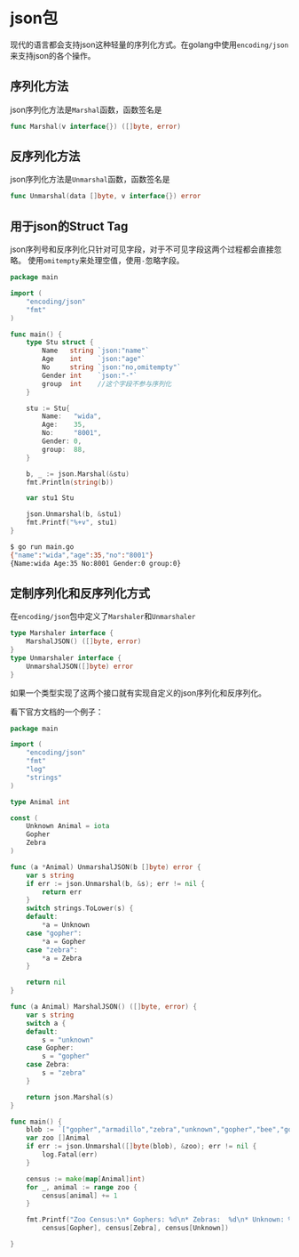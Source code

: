 # json包

现代的语言都会支持json这种轻量的序列化方式。在golang中使用`encoding/json`来支持json的各个操作。


## 序列化方法

json序列化方法是`Marshal`函数，函数签名是

```go
func Marshal(v interface{}) ([]byte, error)
```

## 反序列化方法

json序列化方法是`Unmarshal`函数，函数签名是

```go
func Unmarshal(data []byte, v interface{}) error
```

## 用于json的Struct Tag

json序列号和反序列化只针对可见字段，对于不可见字段这两个过程都会直接忽略。
使用`omitempty`来处理空值，使用`-`忽略字段。

```go
package main

import (
	"encoding/json"
	"fmt"
)

func main() {
	type Stu struct {
		Name   string `json:"name"`
		Age    int    `json:"age"`
		No     string `json:"no,omitempty"`
		Gender int    `json:"-"`
		group  int    //这个字段不参与序列化
	}

	stu := Stu{
		Name:   "wida",
		Age:    35,
		No:     "8001",
		Gender: 0,
		group:  88,
	}

	b, _ := json.Marshal(&stu)
	fmt.Println(string(b))

	var stu1 Stu

	json.Unmarshal(b, &stu1)
	fmt.Printf("%+v", stu1)
}
```

```bash
$ go run main.go
{"name":"wida","age":35,"no":"8001"}
{Name:wida Age:35 No:8001 Gender:0 group:0}
```

## 定制序列化和反序列化方式

在`encoding/json`包中定义了`Marshaler`和`Unmarshaler`
```go
type Marshaler interface {
    MarshalJSON() ([]byte, error)
}
type Unmarshaler interface {
    UnmarshalJSON([]byte) error
}
```
如果一个类型实现了这两个接口就有实现自定义的json序列化和反序列化。

看下官方文档的一个例子：

```go
package main

import (
	"encoding/json"
	"fmt"
	"log"
	"strings"
)

type Animal int

const (
	Unknown Animal = iota
	Gopher
	Zebra
)

func (a *Animal) UnmarshalJSON(b []byte) error {
	var s string
	if err := json.Unmarshal(b, &s); err != nil {
		return err
	}
	switch strings.ToLower(s) {
	default:
		*a = Unknown
	case "gopher":
		*a = Gopher
	case "zebra":
		*a = Zebra
	}

	return nil
}

func (a Animal) MarshalJSON() ([]byte, error) {
	var s string
	switch a {
	default:
		s = "unknown"
	case Gopher:
		s = "gopher"
	case Zebra:
		s = "zebra"
	}

	return json.Marshal(s)
}

func main() {
	blob := `["gopher","armadillo","zebra","unknown","gopher","bee","gopher","zebra"]`
	var zoo []Animal
	if err := json.Unmarshal([]byte(blob), &zoo); err != nil {
		log.Fatal(err)
	}

	census := make(map[Animal]int)
	for _, animal := range zoo {
		census[animal] += 1
	}

	fmt.Printf("Zoo Census:\n* Gophers: %d\n* Zebras:  %d\n* Unknown: %d\n",
		census[Gopher], census[Zebra], census[Unknown])

}
```